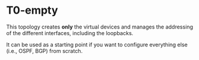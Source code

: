 # T0-empty

This topology creates **only** the virtual devices and manages the addressing of the different interfaces, including the loopbacks.

It can be used as a starting point if you want to configure everything else (i.e., OSPF, BGP) from scratch.
